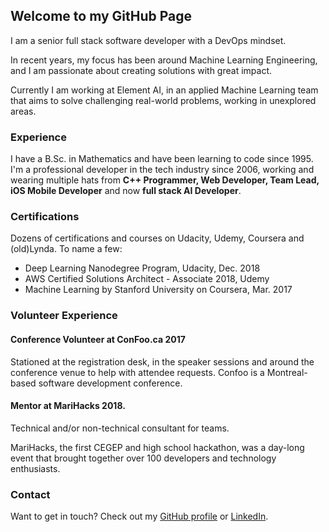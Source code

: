 ## Welcome to my GitHub Page

I am a senior full stack software developer with a DevOps mindset.

In recent years, my focus has been around Machine Learning Engineering, and I am passionate about creating solutions with great impact.

Currently I am working at Element AI, in an applied Machine Learning team that aims to solve challenging real-world problems, working in unexplored areas.

### Experience

I have a B.Sc. in Mathematics and have been learning to code since 1995.
I'm a professional developer in the tech industry since 2006, working and wearing multiple hats from **C++ Programmer, Web Developer, Team Lead, iOS Mobile Developer** and now **full stack AI Developer**.

### Certifications
Dozens of certifications and courses on Udacity, Udemy, Coursera and (old)Lynda.
To name a few:
- Deep Learning Nanodegree Program, Udacity, Dec. 2018
- AWS Certified Solutions Architect - Associate 2018, Udemy
- Machine Learning by Stanford University on Coursera, Mar. 2017

### Volunteer Experience

#### Conference Volunteer at ConFoo.ca 2017
Stationed at the registration desk, in the speaker sessions and around the conference venue to help with attendee requests. 
Confoo is a Montreal-based software development conference.

#### Mentor at MariHacks 2018.
Technical and/or non-technical consultant for teams. 

MariHacks, the first CEGEP and high school hackathon, was a day-long event that brought together over 100 developers and technology enthusiasts. 


### Contact
Want to get in touch? Check out my [GitHub profile](https://github.com/elenab/) or [LinkedIn](https://www.linkedin.com/in/elenabusila/).
